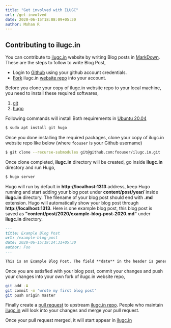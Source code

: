 ```yaml
---
title: "Get involved with ILUGC"
url: /get-involved
date: 2020-06-15T18:08:09+05:30
author: Mohan R
---
```


## Contributing to ilugc.in

You can contribute to [ilugc.in](https://ilugc.in) website by writing Blog posts in [MarkDown](https://github.com/adam-p/markdown-here/wiki/Markdown-Cheatsheet). These are the steps to follow to write Blog Post,

* Login to [Github](https://github.com) using your github account credentials.
* [Fork](https://help.github.com/en/github/getting-started-with-github/fork-a-repo) ilugc.in [website repo](https://github.com/ilugc/ilugc.in) into your account.

Before you clone your copy of ilugc.in website repo to your local machine, you need to install these required softwares,

1. [git](https://git-scm.com/)
2. [hugo](https://gohugo.io/)

Following commands will install Both requirements in [Ubuntu 20.04](https://releases.ubuntu.com/20.04/)

```bash
$ sudo apt install git hugo
```

Once you done installing the required packages, clone your copy of ilugc.in website repo like below (where `foouser` is your Github username)

```bash
$ git clone --recurse-submodules git@github.com:foouser/ilugc.in.git
```

Once clone completed, **ilugc.in** directory will be created, go inside **ilugc.in** directory and run Hugo,

```bash
$ hugo server
```

Hugo will run by default in **http://localhost:1313** address, keep Hugo running and start adding your blog post under **content/post/year/** inside **ilugc.in** directory. The filename of your blog post should end with **.md** extension. Hugo will automatically show your blog post through **http://localhost:1313**. Here is one example blog post, this blog post is saved as **"content/post/2020/example-blog-post-2020.md"** under **ilugc.in** directory.

```markdown
---
title: Example Blog Post
url: /example-blog-post
date: 2020-06-15T19:24:31+05:30
author: Foo
---

This is an Example Blog Post. The field **date** in the header is generated using `date -Iseconds` command.
```

Once you are satisfied with your blog post, commit your changes and push your changes into your own fork of ilugc.in website repo,

```bash
git add -A
git commit -m 'wrote my first blog post'
git push origin master
```

Finally create a [pull request](https://help.github.com/en/github/collaborating-with-issues-and-pull-requests/creating-a-pull-request-from-a-fork) to upstream [ilugc.in repo](https://github.com/ilugc/ilugc.in). People who maintain [ilugc.in](https://github.com/ilugc/ilugc.in) will look into your changes and merge your pull request.

Once your pull request merged, it will start appear in [ilugc.in](https://ilugc.in)
